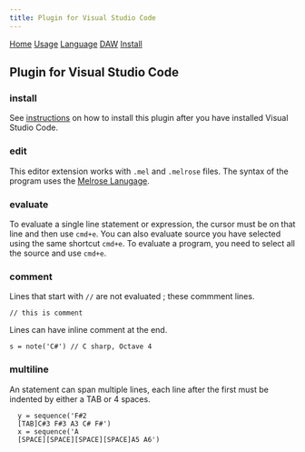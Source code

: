 ```yaml
---
title: Plugin for Visual Studio Code
---
```


[Home](index.html)
[Usage](cli.html)
[Language](dsl.html)
[DAW](daw.html)
[Install](install.html)

## Plugin for Visual Studio Code

### install

See [instructions](install.html#plugin) on how to install this plugin after you have installed Visual Studio Code.

### edit

This editor extension works with `.mel` and `.melrose` files.
The syntax of the program uses the [Melrose Lanugage](dsl.html).


### evaluate

To evaluate a single line statement or expression, the cursor must be on that line and then use `cmd+e`.
You can also evaluate source you have selected using the same shortcut `cmd+e`.
To evaluate a program, you need to select all the source and use `cmd+e`.

### comment

Lines that start with `//` are not evaluated ; these commment lines.

	// this is comment

Lines can have inline comment at the end.

	s = note('C#') // C sharp, Octave 4

### multiline

An statement can span multiple lines, each line after the first must be indented by either a TAB or 4 spaces.

	  y = sequence('F#2 
	  [TAB]C#3 F#3 A3 C# F#')
	  x = sequence('A 
	  [SPACE][SPACE][SPACE][SPACE]A5 A6')